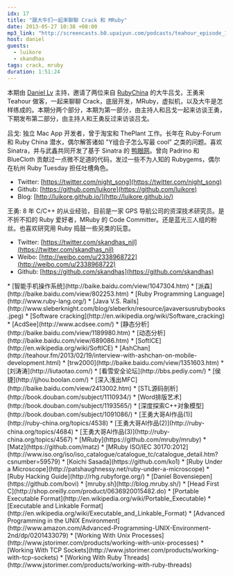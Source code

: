 ```yaml
---
idx: 17
title: "跟大牛们一起来聊聊 Crack 和 MRuby"
date: 2013-05-27 10:38 +08:00
mp3_link: "http://screencasts.b0.upaiyun.com/podcasts/teahour_episode_17.m4a"
host: daniel
guests:
  - luikore
  - skandhas
tags: crack, mruby
duration: 1:51:24
---
```


本期由 [Daniel Lv](http://twitter.com/lgn21st) 主持，邀请了两位来自 [RubyChina](http://ruby-china.org) 的大牛吕戈，王勇来 Teahour 做客，一起来聊聊 Crack，底层开发，MRuby，虚拟机，以及大牛是怎样练成的。本期分两个部分，本期为第一部分，由主持人和吕戈一起来访谈王勇，下期发布第二部分，由主持人和王勇反过来访谈吕戈。

吕戈: 独立 Mac App 开发者，曾于淘宝和 ThePlant 工作。长年在 Ruby-Forum 和 Ruby China 潜水，偶尔解答诸如 "Y组合子怎么写最 cool" 之类的问题。喜欢 Sinatra，并与武鑫共同开发了基于 Sinatra 的 [鸭眼网](http://yavaeye.com)。曾向 Padrino 和 BlueCloth 贡献过一点微不足道的代码，发过一些不为人知的 Rubygems，偶尔在杭州 Ruby Tuesday 担任吐槽角色。

* Twitter: [https://twitter.com/night_song](https://twitter.com/night_song)
* Github: [https://github.com/luikore](https://github.com/luikore)
* Blog: [http://luikore.github.io/](http://luikore.github.io/)

王勇: 8 年 C/C++ 的从业经验，目前是一家 GPS 导航公司的资深技术研究员。是不折不扣的 Ruby 爱好者，MRuby 的 Code Committer。还是蓝光三人组的粉丝。也喜欢研究用 Ruby 捣鼓一些另类的玩意。

* Twitter: [https://twitter.com/skandhas_nil](https://twitter.com/skandhas_nil)
* Weibo: [http://weibo.com/u/2338968722](http://weibo.com/u/2338968722)
* Github: [https://github.com/skandhas](https://github.com/skandhas)

<section class="notes" markdown="1">
  * [智能手机操作系统](http://baike.baidu.com/view/1047304.htm)
  * [派森](http://baike.baidu.com/view/802253.htm)
  * [Ruby Programming Language](http://www.ruby-lang.org/)
  * [Java V.S. Rails](http://www.sleberknight.com/blog/sleberkn/resource/javaversusrubybooks.jpeg)
  * [Software cracking](http://en.wikipedia.org/wiki/Software_cracking)
  * [AcdSee](http://www.acdsee.com/)
  * [静态分析](http://baike.baidu.com/view/1189980.htm)
  * [动态分析](http://baike.baidu.com/view/689086.htm)
  * [SoftICE](http://en.wikipedia.org/wiki/SoftICE)
  * [AshChan](http://teahour.fm/2013/02/19/interview-with-ashchan-on-mobile-development.html)
  * [trw2000](http://baike.baidu.com/view/1351603.htm)
  * [刘涛涛](http://liutaotao.com/)
  * [看雪安全论坛](http://bbs.pediy.com/)
  * [侯捷](http://jjhou.boolan.com/)
  * [深入浅出MFC](http://baike.baidu.com/view/2413002.htm)
  * [STL源码剖析](http://book.douban.com/subject/1110934/)
  * [Word排版艺术](http://book.douban.com/subject/1193565/)
  * [深度探索C++对象模型](http://book.douban.com/subject/1091086/)
  * [王勇大哥AI作品(1)](http://ruby-china.org/topics/4538)
  * [王勇大哥AI作品(2)](http://ruby-china.org/topics/4684)
  * [王勇大哥AI作品(3)](http://ruby-china.org/topics/4567)
  * [MRuby](https://github.com/mruby/mruby)
  * [Matz](https://github.com/matz)
  * [MRuby ISO/IEC 30170:2012](http://www.iso.org/iso/iso_catalogue/catalogue_tc/catalogue_detail.htm?csnumber=59579)
  * [Koichi Sasada](https://github.com/ko1)
  * [Ruby Under a Microscope](http://patshaughnessy.net/ruby-under-a-microscope)
  * [Ruby Hacking Guide](http://rhg.rubyforge.org/)
  * [Daniel Bovensiepen](https://github.com/bovi)
  * [mruby.sh](http://blog.mruby.sh/)
  * [Head First C](http://shop.oreilly.com/product/0636920015482.do)
  * [Portable Executable Format](http://en.wikipedia.org/wiki/Portable_Executable)
  * [Executable and Linkable Format](http://en.wikipedia.org/wiki/Executable_and_Linkable_Format)
  * [Advanced Programming in the UNIX Environment](http://www.amazon.com/Advanced-Programming-UNIX-Environment-2nd/dp/0201433079)
  * [Working With Unix Processes](http://www.jstorimer.com/products/working-with-unix-processes)
  * [Working With TCP Sockets](http://www.jstorimer.com/products/working-with-tcp-sockets)
  * [Working With Ruby Threads](http://www.jstorimer.com/products/working-with-ruby-threads)
</section>
